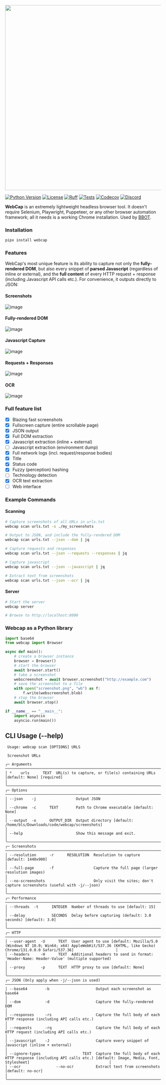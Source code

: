 <img src="https://github.com/user-attachments/assets/25912aba-690a-45e2-a6a9-2b0445e8218f" width="600"/>

[![Python Version](https://img.shields.io/badge/python-3.9+-8400ff)](https://www.python.org) [![License](https://img.shields.io/badge/license-GPLv3-8400ff.svg)](https://github.com/blacklanternsecurity/webcap/blob/dev/LICENSE) [![Ruff](https://img.shields.io/endpoint?url=https://raw.githubusercontent.com/astral-sh/ruff/main/assets/badge/v2.json)](https://github.com/astral-sh/ruff) [![Tests](https://github.com/blacklanternsecurity/webcap/actions/workflows/tests.yml/badge.svg?branch=stable)](https://github.com/blacklanternsecurity/webcap/actions?query=workflow%3A"tests") [![Codecov](https://codecov.io/gh/blacklanternsecurity/webcap/branch/dev/graph/badge.svg?token=IR5AZBDM5K)](https://codecov.io/gh/blacklanternsecurity/webcap) [![Discord](https://img.shields.io/discord/859164869970362439)](https://discord.com/invite/PZqkgxu5SA)

**WebCap** is an extremely lightweight headless browser tool. It doesn't require Selenium, Playwright, Puppeteer, or any other browser automation framework; all it needs is a working Chrome installation. Used by [BBOT](https://github.com/blacklanternsecurity/bbot).

### Installation

```bash
pipx install webcap
```

### Features

WebCap's most unique feature is its ability to capture not only the **fully-rendered DOM**, but also every snippet of **parsed Javascript** (regardless of inline or external), and the **full content** of every HTTP request + response (including Javascript API calls etc.). For convenience, it outputs directly to JSON:

#### Screenshots

![image](https://github.com/user-attachments/assets/c5a409ea-d068-45d7-a4c1-8a8cddf6c491)

#### Fully-rendered DOM

![image](https://github.com/user-attachments/assets/60dd2a80-f9c3-438e-8f00-f982c356625d)

#### Javascript Capture

![image](https://github.com/user-attachments/assets/6f960bbb-efb6-4294-a1f2-2c6181baa31a)

#### Requests + Responses

![image](https://github.com/user-attachments/assets/0f036384-a465-4579-b70a-b567daaa8113)

#### OCR

![image](https://github.com/user-attachments/assets/cffb268e-8b9b-490c-8949-39e73e73aa8a)

### Full feature list

- [x] Blazing fast screenshots
- [x] Fullscreen capture (entire scrollable page)
- [x] JSON output
- [x] Full DOM extraction
- [x] Javascript extraction (inline + external)
- [ ] Javascript extraction (environment dump)
- [x] Full network logs (incl. request/response bodies)
- [x] Title
- [x] Status code
- [x] Fuzzy (perception) hashing
- [ ] Technology detection
- [x] OCR text extraction
- [ ] Web interface

### Example Commands

#### Scanning

```bash
# Capture screenshots of all URLs in urls.txt
webcap scan urls.txt -o ./my_screenshots

# Output to JSON, and include the fully-rendered DOM
webcap scan urls.txt --json --dom | jq

# Capture requests and responses
webcap scan urls.txt --json --requests --responses | jq

# Capture javascript
webcap scan urls.txt --json --javascript | jq

# Extract text from screenshots
webcap scan urls.txt --json --ocr | jq
```

#### Server

```bash
# Start the server
webcap server

# Browse to http://localhost:8000
```

### Webcap as a Python library

```python
import base64
from webcap import Browser

async def main():
    # create a browser instance
    browser = Browser()
    # start the browser
    await browser.start()
    # take a screenshot
    webscreenshot = await browser.screenshot("http://example.com")
    # save the screenshot to a file
    with open("screenshot.png", "wb") as f:
        f.write(webscreenshot.blob)
    # stop the browser
    await browser.stop()

if __name__ == "__main__":
    import asyncio
    asyncio.run(main())
```

## CLI Usage (--help)

```
 Usage: webcap scan [OPTIONS] URLS                                                                                                                                                            
                                                                                                                                                                                              
 Screenshot URLs                                                                                                                                                                              
                                                                                                                                                                                              
╭─ Arguments ────────────────────────────────────────────────────────────────────────────────────────────────────────────────────────────────────────────────────────────────────────────────╮
│ *    urls      TEXT  URL(s) to capture, or file(s) containing URLs [default: None] [required]                                                                                              │
╰────────────────────────────────────────────────────────────────────────────────────────────────────────────────────────────────────────────────────────────────────────────────────────────╯
╭─ Options ──────────────────────────────────────────────────────────────────────────────────────────────────────────────────────────────────────────────────────────────────────────────────╮
│ --json    -j                  Output JSON                                                                                                                                                  │
│ --chrome  -c      TEXT        Path to Chrome executable [default: None]                                                                                                                    │
│ --output  -o      OUTPUT_DIR  Output directory [default: /home/bls/Downloads/code/webcap/screenshots]                                                                                      │
│ --help                        Show this message and exit.                                                                                                                                  │
╰────────────────────────────────────────────────────────────────────────────────────────────────────────────────────────────────────────────────────────────────────────────────────────────╯
╭─ Screenshots ──────────────────────────────────────────────────────────────────────────────────────────────────────────────────────────────────────────────────────────────────────────────╮
│ --resolution      -r      RESOLUTION  Resolution to capture [default: 1440x900]                                                                                                            │
│ --full-page       -f                  Capture the full page (larger resolution images)                                                                                                     │
│ --no-screenshots                      Only visit the sites; don't capture screenshots (useful with -j/--json)                                                                              │
╰────────────────────────────────────────────────────────────────────────────────────────────────────────────────────────────────────────────────────────────────────────────────────────────╯
╭─ Performance ──────────────────────────────────────────────────────────────────────────────────────────────────────────────────────────────────────────────────────────────────────────────╮
│ --threads  -t      INTEGER  Number of threads to use [default: 15]                                                                                                                         │
│ --delay            SECONDS  Delay before capturing (default: 3.0 seconds) [default: 3.0]                                                                                                   │
╰────────────────────────────────────────────────────────────────────────────────────────────────────────────────────────────────────────────────────────────────────────────────────────────╯
╭─ HTTP ─────────────────────────────────────────────────────────────────────────────────────────────────────────────────────────────────────────────────────────────────────────────────────╮
│ --user-agent  -U      TEXT  User agent to use [default: Mozilla/5.0 (Windows NT 10.0; Win64; x64) AppleWebKit/537.36 (KHTML, like Gecko) Chrome/131.0.0.0 Safari/537.36]                   │
│ --headers     -H      TEXT  Additional headers to send in format: 'Header-Name: Header-Value' (multiple supported)                                                                         │
│ --proxy       -p      TEXT  HTTP proxy to use [default: None]                                                                                                                              │
╰────────────────────────────────────────────────────────────────────────────────────────────────────────────────────────────────────────────────────────────────────────────────────────────╯
╭─ JSON (Only apply when -j/--json is used) ─────────────────────────────────────────────────────────────────────────────────────────────────────────────────────────────────────────────────╮
│ --base64        -b                     Output each screenshot as base64                                                                                                                    │
│ --dom           -d                     Capture the fully-rendered DOM                                                                                                                      │
│ --responses     -rs                    Capture the full body of each HTTP response (including API calls etc.)                                                                              │
│ --requests      -rq                    Capture the full body of each HTTP request (including API calls etc.)                                                                               │
│ --javascript    -J                     Capture every snippet of Javascript (inline + external)                                                                                             │
│ --ignore-types                   TEXT  Capture the full body of each HTTP response (including API calls etc.) [default: Image, Media, Font, Stylesheet]                                    │
│ --ocr                --no-ocr          Extract text from screenshots [default: no-ocr]                                                                                                     │
╰────────────────────────────────────────────────────────────────────────────────────────────────────────────────────────────────────────────────────────────────────────────────────────────╯
```
